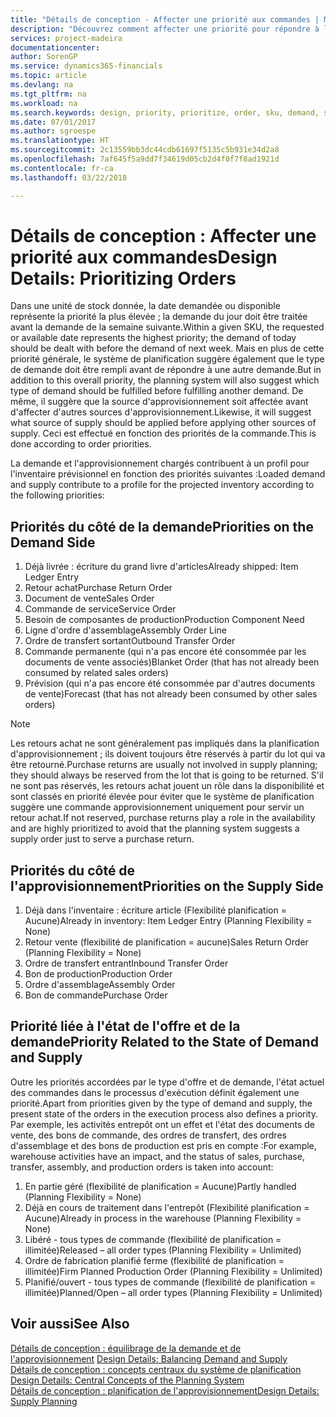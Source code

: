 ```yaml
---
title: "Détails de conception - Affecter une priorité aux commandes | Microsoft Docs"
description: "Découvrez comment affecter une priorité pour répondre à la demande et l'approvisionnement."
services: project-madeira
documentationcenter: 
author: SorenGP
ms.service: dynamics365-financials
ms.topic: article
ms.devlang: na
ms.tgt_pltfrm: na
ms.workload: na
ms.search.keywords: design, priority, prioritize, order, sku, demand, supply
ms.date: 07/01/2017
ms.author: sgroespe
ms.translationtype: HT
ms.sourcegitcommit: 2c13559bb3dc44cdb61697f5135c5b931e34d2a8
ms.openlocfilehash: 7af645f5a9dd7f34619d05cb2d4f0f7f8ad1921d
ms.contentlocale: fr-ca
ms.lasthandoff: 03/22/2018

---
```

# <a name="design-details-prioritizing-orders"></a><span data-ttu-id="5bdb1-103">Détails de conception : Affecter une priorité aux commandes</span><span class="sxs-lookup"><span data-stu-id="5bdb1-103">Design Details: Prioritizing Orders</span></span>
<span data-ttu-id="5bdb1-104">Dans une unité de stock donnée, la date demandée ou disponible représente la priorité la plus élevée ; la demande du jour doit être traitée avant la demande de la semaine suivante.</span><span class="sxs-lookup"><span data-stu-id="5bdb1-104">Within a given SKU, the requested or available date represents the highest priority; the demand of today should be dealt with before the demand of next week.</span></span> <span data-ttu-id="5bdb1-105">Mais en plus de cette priorité générale, le système de planification suggère également que le type de demande doit être rempli avant de répondre à une autre demande.</span><span class="sxs-lookup"><span data-stu-id="5bdb1-105">But in addition to this overall priority, the planning system will also suggest which type of demand should be fulfilled before fulfilling another demand.</span></span> <span data-ttu-id="5bdb1-106">De même, il suggère que la source d'approvisionnement soit affectée avant d'affecter d'autres sources d'approvisionnement.</span><span class="sxs-lookup"><span data-stu-id="5bdb1-106">Likewise, it will suggest what source of supply should be applied before applying other sources of supply.</span></span> <span data-ttu-id="5bdb1-107">Ceci est effectué en fonction des priorités de la commande.</span><span class="sxs-lookup"><span data-stu-id="5bdb1-107">This is done according to order priorities.</span></span>  
  
<span data-ttu-id="5bdb1-108">La demande et l'approvisionnement chargés contribuent à un profil pour l'inventaire prévisionnel en fonction des priorités suivantes :</span><span class="sxs-lookup"><span data-stu-id="5bdb1-108">Loaded demand and supply contribute to a profile for the projected inventory according to the following priorities:</span></span>  
  
## <a name="priorities-on-the-demand-side"></a><span data-ttu-id="5bdb1-109">Priorités du côté de la demande</span><span class="sxs-lookup"><span data-stu-id="5bdb1-109">Priorities on the Demand Side</span></span>  
1. <span data-ttu-id="5bdb1-110">Déjà livrée : écriture du grand livre d'articles</span><span class="sxs-lookup"><span data-stu-id="5bdb1-110">Already shipped: Item Ledger Entry</span></span>  
2. <span data-ttu-id="5bdb1-111">Retour achat</span><span class="sxs-lookup"><span data-stu-id="5bdb1-111">Purchase Return Order</span></span>  
3. <span data-ttu-id="5bdb1-112">Document de vente</span><span class="sxs-lookup"><span data-stu-id="5bdb1-112">Sales Order</span></span>  
4. <span data-ttu-id="5bdb1-113">Commande de service</span><span class="sxs-lookup"><span data-stu-id="5bdb1-113">Service Order</span></span>  
5. <span data-ttu-id="5bdb1-114">Besoin de composantes de production</span><span class="sxs-lookup"><span data-stu-id="5bdb1-114">Production Component Need</span></span>  
6. <span data-ttu-id="5bdb1-115">Ligne d'ordre d'assemblage</span><span class="sxs-lookup"><span data-stu-id="5bdb1-115">Assembly Order Line</span></span>  
7. <span data-ttu-id="5bdb1-116">Ordre de transfert sortant</span><span class="sxs-lookup"><span data-stu-id="5bdb1-116">Outbound Transfer Order</span></span>  
8. <span data-ttu-id="5bdb1-117">Commande permanente (qui n'a pas encore été consommée par les documents de vente associés)</span><span class="sxs-lookup"><span data-stu-id="5bdb1-117">Blanket Order (that has not already been consumed by related sales orders)</span></span>  
9. <span data-ttu-id="5bdb1-118">Prévision (qui n'a pas encore été consommée par d'autres documents de vente)</span><span class="sxs-lookup"><span data-stu-id="5bdb1-118">Forecast (that has not already been consumed by other sales orders)</span></span>  
  
> [!NOTE]  
>  <span data-ttu-id="5bdb1-119">Les retours achat ne sont généralement pas impliqués dans la planification d'approvisionnement ; ils doivent toujours être réservés à partir du lot qui va être retourné.</span><span class="sxs-lookup"><span data-stu-id="5bdb1-119">Purchase returns are usually not involved in supply planning; they should always be reserved from the lot that is going to be returned.</span></span> <span data-ttu-id="5bdb1-120">S'il ne sont pas réservés, les retours achat jouent un rôle dans la disponibilité et sont classés en priorité élevée pour éviter que le système de planification suggère une commande approvisionnement uniquement pour servir un retour achat.</span><span class="sxs-lookup"><span data-stu-id="5bdb1-120">If not reserved, purchase returns play a role in the availability and are highly prioritized to avoid that the planning system suggests a supply order just to serve a purchase return.</span></span>  
  
## <a name="priorities-on-the-supply-side"></a><span data-ttu-id="5bdb1-121">Priorités du côté de l'approvisionnement</span><span class="sxs-lookup"><span data-stu-id="5bdb1-121">Priorities on the Supply Side</span></span>  
1. <span data-ttu-id="5bdb1-122">Déjà dans l'inventaire : écriture article (Flexibilité planification = Aucune)</span><span class="sxs-lookup"><span data-stu-id="5bdb1-122">Already in inventory: Item Ledger Entry (Planning Flexibility = None)</span></span>  
2. <span data-ttu-id="5bdb1-123">Retour vente (flexibilité de planification = aucune)</span><span class="sxs-lookup"><span data-stu-id="5bdb1-123">Sales Return Order (Planning Flexibility = None)</span></span>  
3. <span data-ttu-id="5bdb1-124">Ordre de transfert entrant</span><span class="sxs-lookup"><span data-stu-id="5bdb1-124">Inbound Transfer Order</span></span>  
4. <span data-ttu-id="5bdb1-125">Bon de production</span><span class="sxs-lookup"><span data-stu-id="5bdb1-125">Production Order</span></span>  
5. <span data-ttu-id="5bdb1-126">Ordre d'assemblage</span><span class="sxs-lookup"><span data-stu-id="5bdb1-126">Assembly Order</span></span>  
6. <span data-ttu-id="5bdb1-127">Bon de commande</span><span class="sxs-lookup"><span data-stu-id="5bdb1-127">Purchase Order</span></span>  
  
## <a name="priority-related-to-the-state-of-demand-and-supply"></a><span data-ttu-id="5bdb1-128">Priorité liée à l'état de l'offre et de la demande</span><span class="sxs-lookup"><span data-stu-id="5bdb1-128">Priority Related to the State of Demand and Supply</span></span>  
<span data-ttu-id="5bdb1-129">Outre les priorités accordées par le type d'offre et de demande, l'état actuel des commandes dans le processus d'exécution définit également une priorité.</span><span class="sxs-lookup"><span data-stu-id="5bdb1-129">Apart from priorities given by the type of demand and supply, the present state of the orders in the execution process also defines a priority.</span></span> <span data-ttu-id="5bdb1-130">Par exemple, les activités entrepôt ont un effet et l'état des documents de vente, des bons de commande, des ordres de transfert, des ordres d'assemblage et des bons de production est pris en compte :</span><span class="sxs-lookup"><span data-stu-id="5bdb1-130">For example, warehouse activities have an impact, and the status of sales, purchase, transfer, assembly, and production orders is taken into account:</span></span>  
  
1. <span data-ttu-id="5bdb1-131">En partie géré (flexibilité de planification = Aucune)</span><span class="sxs-lookup"><span data-stu-id="5bdb1-131">Partly handled (Planning Flexibility = None)</span></span>  
2. <span data-ttu-id="5bdb1-132">Déjà en cours de traitement dans l'entrepôt (Flexibilité planification = Aucune)</span><span class="sxs-lookup"><span data-stu-id="5bdb1-132">Already in process in the warehouse (Planning Flexibility = None)</span></span>  
3. <span data-ttu-id="5bdb1-133">Libéré - tous types de commande (flexibilité de planification = illimitée)</span><span class="sxs-lookup"><span data-stu-id="5bdb1-133">Released – all order types (Planning Flexibility = Unlimited)</span></span>  
4. <span data-ttu-id="5bdb1-134">Ordre de fabrication planifié ferme (flexibilité de planification = illimitée)</span><span class="sxs-lookup"><span data-stu-id="5bdb1-134">Firm Planned Production Order (Planning Flexibility = Unlimited)</span></span>  
5. <span data-ttu-id="5bdb1-135">Planifié/ouvert - tous types de commande (flexibilité de planification = illimitée)</span><span class="sxs-lookup"><span data-stu-id="5bdb1-135">Planned/Open – all order types (Planning Flexibility = Unlimited)</span></span>  
  
## <a name="see-also"></a><span data-ttu-id="5bdb1-136">Voir aussi</span><span class="sxs-lookup"><span data-stu-id="5bdb1-136">See Also</span></span>  
<span data-ttu-id="5bdb1-137">[Détails de conception : équilibrage de la demande et de l'approvisionnement](design-details-balancing-demand-and-supply.md) </span><span class="sxs-lookup"><span data-stu-id="5bdb1-137">[Design Details: Balancing Demand and Supply](design-details-balancing-demand-and-supply.md) </span></span>  
<span data-ttu-id="5bdb1-138">[Détails de conception : concepts centraux du système de planification](design-details-central-concepts-of-the-planning-system.md) </span><span class="sxs-lookup"><span data-stu-id="5bdb1-138">[Design Details: Central Concepts of the Planning System](design-details-central-concepts-of-the-planning-system.md) </span></span>  
[<span data-ttu-id="5bdb1-139">Détails de conception : planification de l'approvisionnement</span><span class="sxs-lookup"><span data-stu-id="5bdb1-139">Design Details: Supply Planning</span></span>](design-details-supply-planning.md)

